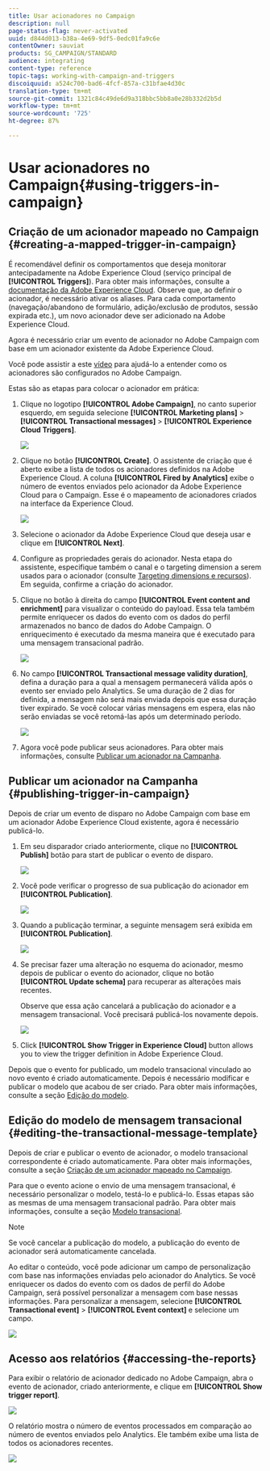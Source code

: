 ```yaml
---
title: Usar acionadores no Campaign
description: null
page-status-flag: never-activated
uuid: d844d013-b38a-4e69-9df5-0edc01fa9c6e
contentOwner: sauviat
products: SG_CAMPAIGN/STANDARD
audience: integrating
content-type: reference
topic-tags: working-with-campaign-and-triggers
discoiquuid: a524c700-bad6-4fcf-857a-c31bfae4d30c
translation-type: tm+mt
source-git-commit: 1321c84c49de6d9a318bbc5bb8a0e28b332d2b5d
workflow-type: tm+mt
source-wordcount: '725'
ht-degree: 87%

---
```



# Usar acionadores no Campaign{#using-triggers-in-campaign}

## Criação de um acionador mapeado no Campaign {#creating-a-mapped-trigger-in-campaign}

É recomendável definir os comportamentos que deseja monitorar antecipadamente na Adobe Experience Cloud (serviço principal de **[!UICONTROL Triggers]**). Para obter mais informações, consulte a [documentação da Adobe Experience Cloud](https://docs.adobe.com/content/help/pt-BR/core-services/interface/activation/triggers.html). Observe que, ao definir o acionador, é necessário ativar os aliases. Para cada comportamento (navegação/abandono de formulário, adição/exclusão de produtos, sessão expirada etc.), um novo acionador deve ser adicionado na Adobe Experience Cloud.

Agora é necessário criar um evento de acionador no Adobe Campaign com base em um acionador existente da Adobe Experience Cloud.

Você pode assistir a este [vídeo](https://helpx.adobe.com/marketing-cloud/how-to/email-marketing.html#step-two) para ajudá-lo a entender como os acionadores são configurados no Adobe Campaign.

Estas são as etapas para colocar o acionador em prática:

1. Clique no logotipo **[!UICONTROL Adobe Campaign]**, no canto superior esquerdo, em seguida selecione **[!UICONTROL Marketing plans]** > **[!UICONTROL Transactional messages]** > **[!UICONTROL Experience Cloud Triggers]**.

   ![](assets/remarketing_1.png)

1. Clique no botão **[!UICONTROL Create]**. O assistente de criação que é aberto exibe a lista de todos os acionadores definidos na Adobe Experience Cloud. A coluna **[!UICONTROL Fired by Analytics]** exibe o número de eventos enviados pelo acionador da Adobe Experience Cloud para o Campaign. Esse é o mapeamento de acionadores criados na interface da Experience Cloud.

   ![](assets/remarketing_2.png)

1. Selecione o acionador da Adobe Experience Cloud que deseja usar e clique em **[!UICONTROL Next]**.
1. Configure as propriedades gerais do acionador. Nesta etapa do assistente, especifique também o canal e o targeting dimension a serem usados para o acionador (consulte [Targeting dimensions e recursos](../../automating/using/query.md#targeting-dimensions-and-resources)). Em seguida, confirme a criação do acionador.
1. Clique no botão à direita do campo **[!UICONTROL Event content and enrichment]** para visualizar o conteúdo do payload. Essa tela também permite enriquecer os dados do evento com os dados do perfil armazenados no banco de dados do Adobe Campaign. O enriquecimento é executado da mesma maneira que é executado para uma mensagem transacional padrão.

   ![](assets/remarketing_3.png)

1. No campo **[!UICONTROL Transactional message validity duration]**, defina a duração para a qual a mensagem permanecerá válida após o evento ser enviado pelo Analytics. Se uma duração de 2 dias for definida, a mensagem não será mais enviada depois que essa duração tiver expirado. Se você colocar várias mensagens em espera, elas não serão enviadas se você retomá-las após um determinado período.

   ![](assets/remarketing_4.png)

1. Agora você pode publicar seus acionadores. Para obter mais informações, consulte [Publicar um acionador na Campanha](../../integrating/using/using-triggers-in-campaign.md#publishing-trigger-in-campaign).

## Publicar um acionador na Campanha {#publishing-trigger-in-campaign}

Depois de criar um evento de disparo no Adobe Campaign com base em um acionador Adobe Experience Cloud existente, agora é necessário publicá-lo.

1. Em seu disparador criado anteriormente, clique no **[!UICONTROL Publish]** botão para start de publicar o evento de disparo.

   ![](assets/trigger_publish_1.png)

1. Você pode verificar o progresso de sua publicação do acionador em **[!UICONTROL Publication]**.

   ![](assets/trigger_publish_2.png)

1. Quando a publicação terminar, a seguinte mensagem será exibida em **[!UICONTROL Publication]**.

   ![](assets/trigger_publish_3.png)

1. Se precisar fazer uma alteração no esquema do acionador, mesmo depois de publicar o evento do acionador, clique no botão **[!UICONTROL Update schema]** para recuperar as alterações mais recentes.

   Observe que essa ação cancelará a publicação do acionador e a mensagem transacional. Você precisará publicá-los novamente depois.

   ![](assets/trigger_publish_4.png)

1. Click **[!UICONTROL Show Trigger in Experience Cloud]** button allows you to view the trigger definition in Adobe Experience Cloud.

Depois que o evento for publicado, um modelo transacional vinculado ao novo evento é criado automaticamente. Depois é necessário modificar e publicar o modelo que acabou de ser criado. Para obter mais informações, consulte a seção [Edição do modelo](../../start/using/marketing-activity-templates.md).

## Edição do modelo de mensagem transacional {#editing-the-transactional-message-template}

Depois de criar e publicar o evento de acionador, o modelo transacional correspondente é criado automaticamente. Para obter mais informações, consulte a seção [Criação de um acionador mapeado no Campaign](#creating-a-mapped-trigger-in-campaign).

Para que o evento acione o envio de uma mensagem transacional, é necessário personalizar o modelo, testá-lo e publicá-lo. Essas etapas são as mesmas de uma mensagem transacional padrão. Para obter mais informações, consulte a seção [Modelo transacional](../../channels/using/event-transactional-messages.md#personalizing-a-transactional-message).

>[!NOTE]
>
>Se você cancelar a publicação do modelo, a publicação do evento de acionador será automaticamente cancelada.

Ao editar o conteúdo, você pode adicionar um campo de personalização com base nas informações enviadas pelo acionador do Analytics. Se você enriquecer os dados do evento com os dados de perfil do Adobe Campaign, será possível personalizar a mensagem com base nessas informações. Para personalizar a mensagem, selecione **[!UICONTROL Transactional event]** > **[!UICONTROL Event context]** e selecione um campo.

![](assets/remarketing_8.png)

## Acesso aos relatórios {#accessing-the-reports}

Para exibir o relatório de acionador dedicado no Adobe Campaign, abra o evento de acionador, criado anteriormente, e clique em **[!UICONTROL Show trigger report]**.

![](assets/remarketing_9.png)

O relatório mostra o número de eventos processados em comparação ao número de eventos enviados pelo Analytics. Ele também exibe uma lista de todos os acionadores recentes.

![](assets/trigger_uc_browse_14.png)

